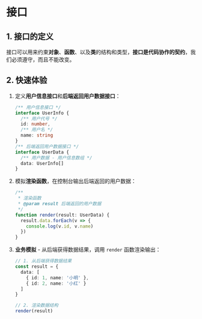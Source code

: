 # 接口

## 1. 接口的定义

接口可以用来约束**对象**、**函数**、以及**类**的结构和类型，**接口是代码协作的契约**，我们必须遵守，而且不能改变。

## 2. 快速体验

1. 定义**用户信息接口**和**后端返回用户数据接口**：

   ```ts
   /** 用户信息接口 */
   interface UserInfo {
     /** 用户代号 */
     id: number,
     /** 用户名 */
     name: string
   }
   /** 后端返回用户数据接口 */
   interface UserData {
     /** 用户数据 - 用户信息数组 */
     data: UserInfo[]
   }
   ```

2. 模拟**渲染函数**，在控制台输出后端返回的用户数据：

   ```ts
   /**
    * 渲染函数
    * @param result 后端返回的用户数据
    */
   function render(result: UserData) {
     result.data.forEach(v => {
       console.log(v.id, v.name)
     })
   }
   ```

3. **业务模拟** - 从后端获得数据结果，调用 `render` 函数渲染输出：

   ```ts
   // 1. 从后端获得数据结果
   const result = {
     data: [
       { id: 1, name: '小明' },
       { id: 2, name: '小红' }
     ]
   }

   // 2. 渲染数据结构
   render(result)
   ```
